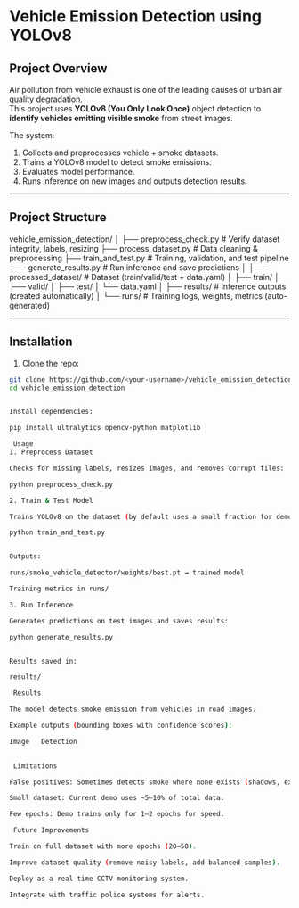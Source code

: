 # Vehicle Emission Detection using YOLOv8  

##  Project Overview  
Air pollution from vehicle exhaust is one of the leading causes of urban air quality degradation.  
This project uses **YOLOv8 (You Only Look Once)** object detection to **identify vehicles emitting visible smoke** from street images.  

The system:  
1. Collects and preprocesses vehicle + smoke datasets.  
2. Trains a YOLOv8 model to detect smoke emissions.  
3. Evaluates model performance.  
4. Runs inference on new images and outputs detection results.  

---

##  Project Structure  

vehicle_emission_detection/
│
├── preprocess_check.py                         # Verify dataset integrity, labels, resizing
├── process_dataset.py                          # Data cleaning & preprocessing
├── train_and_test.py                           # Training, validation, and test pipeline
├── generate_results.py                         # Run inference and save predictions
│
├── processed_dataset/                          # Dataset (train/valid/test + data.yaml)
│ ├── train/
│ ├── valid/
│ ├── test/
│ └── data.yaml
│
├── results/                                    # Inference outputs (created automatically)
│
└── runs/                                       # Training logs, weights, metrics (auto-generated)


---

##  Installation  

1. Clone the repo:
```bash
git clone https://github.com/<your-username>/vehicle_emission_detection.git
cd vehicle_emission_detection


Install dependencies:

pip install ultralytics opencv-python matplotlib

 Usage
1. Preprocess Dataset

Checks for missing labels, resizes images, and removes corrupt files:

python preprocess_check.py

2. Train & Test Model

Trains YOLOv8 on the dataset (by default uses a small fraction for demo):

python train_and_test.py


Outputs:

runs/smoke_vehicle_detector/weights/best.pt → trained model

Training metrics in runs/

3. Run Inference

Generates predictions on test images and saves results:

python generate_results.py


Results saved in:

results/

 Results

The model detects smoke emission from vehicles in road images.

Example outputs (bounding boxes with confidence scores):

Image	Detection

	
 Limitations

False positives: Sometimes detects smoke where none exists (shadows, exhaust pipes).

Small dataset: Current demo uses ~5–10% of total data.

Few epochs: Demo trains only for 1–2 epochs for speed.

 Future Improvements

Train on full dataset with more epochs (20–50).

Improve dataset quality (remove noisy labels, add balanced samples).

Deploy as a real-time CCTV monitoring system.

Integrate with traffic police systems for alerts.
